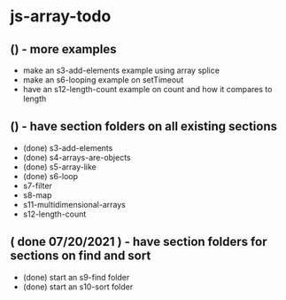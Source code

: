 # js-array-todo

## () - more examples
* make an s3-add-elements example using array splice
* make an s6-looping example on setTimeout
* have an s12-length-count example on count and how it compares to length

## () - have section folders on all existing sections
* (done) s3-add-elements
* (done) s4-arrays-are-objects
* (done) s5-array-like
* (done) s6-loop
* s7-filter
* s8-map
* s11-multidimensional-arrays
* s12-length-count

## ( done 07/20/2021 ) - have section folders for sections on find and sort
* (done) start an s9-find folder
* (done) start an s10-sort folder
